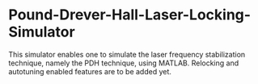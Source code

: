 # Pound-Drever-Hall-Laser-Locking-Simulator
This simulator enables one to simulate the laser frequency stabilization technique, namely the PDH technique, using MATLAB. Relocking and autotuning enabled features are to be added yet.
